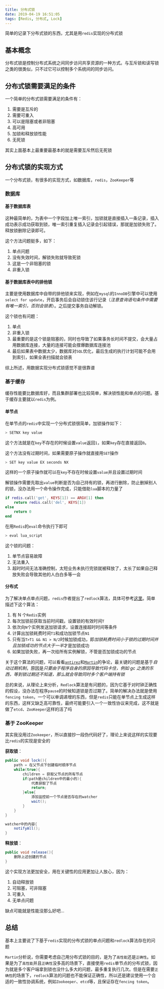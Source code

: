 ```yaml
---
title: 分布式锁
date: 2019-04-19 16:51:05
tags: [Redis, 分布式, Lock]
---
```


简单的记录下分布式锁的东西，尤其是用`redis`实现的分布式锁

## 基本概念

分布式锁是控制分布式系统之间同步访问共享资源的一种方式。与互斥锁和读写锁之类的很类似，只不过它可以控制多个系统间的同步访问。

## 分布式锁需要满足的条件

一个简单的分布式锁需要满足的条件有：

1. 需要是互斥的
2. 需要可重入
3. 可以是阻塞或者非阻塞
4. 高可用
5. 加锁和释放锁性能
6. 无死锁

其实上面基本上最重要最基本的就是需要互斥然后无死锁

## 分布式锁的实现方式

一个分布式锁，有很多的实现方式，如数据库，`redis`，`ZooKeeper`等

### 数据库

#### 基于数据库表

这种最简单的，为表中一个字段加上唯一索引，加锁就是直接插入一条记录，插入成功表示成功获取到锁，唯一索引重复插入记录会引起错误，那就是加锁失败了。释放锁删除记录即可。

这个方法问题挺多，如下：

1. 单点问题
2. 没有失效时间，解锁失败就导致死锁
3. 这是一个非阻塞的锁
4. 非重入锁

#### 基于数据库表中的排他锁

主要是使用数据库中自带的排他锁来实现，例如在`mysql`的`InnoDB`引擎中可以使用`select for update`，开启事务后会自动锁住该行记录（_注意查询语句条件中需要有唯一索引，否则会锁表_）。之后提交事务自动解锁。

这个锁也有问题：

1. 单点
2. 非重入锁
3. 最重要的是这个锁是阻塞的，同时也导致了如果事务长时间不提交，会大量占用数据库连接，大量的连接可能会撑爆数据库连接池
4. 最后如果表中数据太少，数据库对`SQL`优化，最后生成的执行计划可能不会用到索引，如果全表扫描就会锁表

综上所述，用数据实现分布式锁感觉不是很靠谱

### 基于缓存

缓存性能要比数据库好，而且集群部署也比较简单，解决锁性能和单点的问题。基于缓存主要就以`redis`为例。

#### 单节点

在单节点的`redis`中实现一个分布式锁很简单，加锁操作如下：

```sh
> SETNX key value
```

这个方法就是在`key`不存在的时候设置`value`返回`1`，如果`key`存在直接返回`0`。

这个方法没有过期时间，如果需要原子操作就直接用`SET`操作

```sh
> SET key value EX seconds NX
```

这样的一个原子操作就可以在`key`不存在时候设置`value`并且设置过期时间

解锁操作需要先取出`value`判断是否为自己持有的锁，再进行删除，防止删掉别人的锁，没办法用一个命令操作完成，只能借助`lua`脚本的力量了

```lua
if redis.call('get', KEYS[1]) == ARGV[1] then
    return redis.call('del', KEYS[1])
else
    return 0
end
```

在用`Redis`的`eval`命令执行下即可

```sh
> eval lua_script
```

这个锁的问题：

1. 单节点容易故障
2. 无法重入
3. 超时时间无法准确控制，太短业务未执行完锁就被释放了，太长了如果自己释放失败会导致其他的人白白多等一会

#### 分布式

为了解决单点单点问题，`redis`作者提出了`redlock`算法，具体可参考[这里](https://redis.io/topics/distlock)。简单描述下这个算法：

1. 有 N 个`Redis`实例
2. 每次加锁前获取当前时间戳，设置锁的有效时间`T`
3. 依次向`N`个实例发送加锁请求，设置连接超时时间等条件
4. 计算出加锁耗费时间`T1`和成功加锁节点`N1`
5. 只有当`T>T1 && N1 > N/2`时候加锁成功，即*加锁耗费时间小于锁的过期时间并且加锁成功的节点大于一半*才是加锁成功
6. 如果加锁失败，再一次给所有实例解锁，不管是否加锁成功的节点

关于这个算法的问题，可以看看[`antirez`](http://antirez.com/news/101)和[`Martin`](https://martin.kleppmann.com/2016/02/08/how-to-do-distributed-locking.html)的争论，最关键的问题是基于*自动过期机制*，原因是*只要由于程序自身的原因导致代码卡住，例如 gc 之类的东西，等到锁过期还不知道，那么就会导致同时多个客户端持有锁*

总的来说，从理论上来分析，`Redlock`算法是有问题的，因为它基于对时钟正确性的假设，没办法在程序`pause`的时候知道锁是否过期了。简单的解决办法就是使用`fencing token`，一个可以单调递增的东西，但是`redis`只能在单节点上生成这样的东西，这样又缺乏高可靠性，最终可能要引入一个一致性协议来完成，这不就是做了`etcd`、`ZooKeeper`这样的活了吗

### 基于 ZooKeeper

其实我没用过`Zookeeper`，所以直接抄一段伪代码好了，理论上来说这样的实现要比`redis`的实现是安全的

**获取锁**：

```java
public void lock(){
    path = 在父节点下创建临时顺序节点
    while(true){
        children = 获取父节点的所有节点
        if(path是children中的最小的){
            代表获取了节点
            return;
        }else{
            添加监控前一个节点是否存在的watcher
            wait();
        }
    }
}

watcher中的内容{
    notifyAll();
}
```

**释放锁**：

```java
public void release(){
    删除上述创建的节点
}
```

这个实现方法更加安全，用在关键性的应用更加让人放心，因为：

1. 自动释放锁
2. 可阻塞，可非阻塞
3. 可重入
4. 无单点问题

缺点可能就是性能没那么好吧...

## 总结

基本上主要说了下基于`redis`实现的分布式锁的单点问题和`redlock`算法存在的问题

`Martin`分析说，你需要考虑自己用分布式锁的目的，是为了`高性能`还是`正确性`。如果是为了`高性能`并且`正确性`没多高的场景下，直接使用`redis`单节点的分布式锁，因为就是多个客户端拿到锁也没什么多大的问题，最多重复执行几次。但是在需要`正确性`的场景下，`redlock`算法的问题也不能保证正确性，所以还是建议使用一个合适的一致性协调系统，例如`Zookeeper`、`etcd`等，且保证存在`fencing token`。
